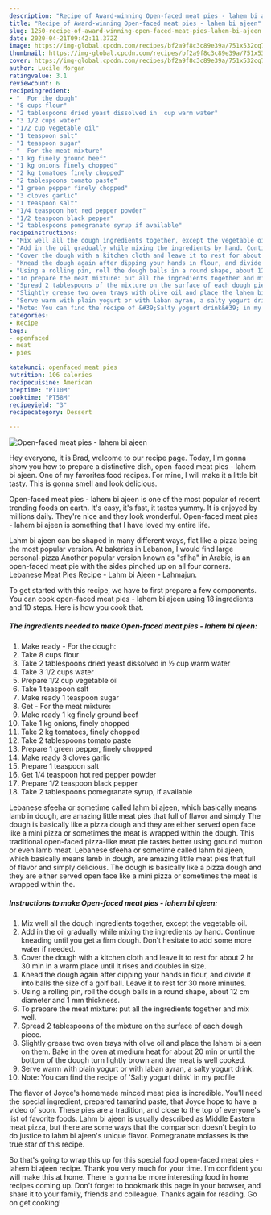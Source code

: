 ```yaml
---
description: "Recipe of Award-winning Open-faced meat pies - lahem bi ajeen"
title: "Recipe of Award-winning Open-faced meat pies - lahem bi ajeen"
slug: 1250-recipe-of-award-winning-open-faced-meat-pies-lahem-bi-ajeen
date: 2020-04-21T09:42:11.372Z
image: https://img-global.cpcdn.com/recipes/bf2a9f8c3c89e39a/751x532cq70/open-faced-meat-pies-lahem-bi-ajeen-recipe-main-photo.jpg
thumbnail: https://img-global.cpcdn.com/recipes/bf2a9f8c3c89e39a/751x532cq70/open-faced-meat-pies-lahem-bi-ajeen-recipe-main-photo.jpg
cover: https://img-global.cpcdn.com/recipes/bf2a9f8c3c89e39a/751x532cq70/open-faced-meat-pies-lahem-bi-ajeen-recipe-main-photo.jpg
author: Lucile Morgan
ratingvalue: 3.1
reviewcount: 6
recipeingredient:
- "  For the dough"
- "8 cups flour"
- "2 tablespoons dried yeast dissolved in  cup warm water"
- "3 1/2 cups water"
- "1/2 cup vegetable oil"
- "1 teaspoon salt"
- "1 teaspoon sugar"
- "  For the meat mixture"
- "1 kg finely ground beef"
- "1 kg onions finely chopped"
- "2 kg tomatoes finely chopped"
- "2 tablespoons tomato paste"
- "1 green pepper finely chopped"
- "3 cloves garlic"
- "1 teaspoon salt"
- "1/4 teaspoon hot red pepper powder"
- "1/2 teaspoon black pepper"
- "2 tablespoons pomegranate syrup if available"
recipeinstructions:
- "Mix well all the dough ingredients together, except the vegetable oil."
- "Add in the oil gradually while mixing the ingredients by hand. Continue kneading until you get a firm dough. Don&#39;t hesitate to add some more water if needed."
- "Cover the dough with a kitchen cloth and leave it to rest for about 2 hr 30 min in a warm place until it rises and doubles in size."
- "Knead the dough again after dipping your hands in flour, and divide it into balls the size of a golf ball. Leave it to rest for 30 more minutes."
- "Using a rolling pin, roll the dough balls in a round shape, about 12 cm diameter and 1 mm thickness."
- "To prepare the meat mixture: put all the ingredients together and mix well."
- "Spread 2 tablespoons of the mixture on the surface of each dough piece."
- "Slightly grease two oven trays with olive oil and place the lahem bi ajeen on them. Bake in the oven at medium heat for about 20 min or until the bottom of the dough turn lightly brown and the meat is well cooked."
- "Serve warm with plain yogurt or with laban ayran, a salty yogurt drink."
- "Note: You can find the recipe of &#39;Salty yogurt drink&#39; in my profile"
categories:
- Recipe
tags:
- openfaced
- meat
- pies

katakunci: openfaced meat pies 
nutrition: 106 calories
recipecuisine: American
preptime: "PT10M"
cooktime: "PT58M"
recipeyield: "3"
recipecategory: Dessert

---
```



![Open-faced meat pies - lahem bi ajeen](https://img-global.cpcdn.com/recipes/bf2a9f8c3c89e39a/751x532cq70/open-faced-meat-pies-lahem-bi-ajeen-recipe-main-photo.jpg)

Hey everyone, it is Brad, welcome to our recipe page. Today, I'm gonna show you how to prepare a distinctive dish, open-faced meat pies - lahem bi ajeen. One of my favorites food recipes. For mine, I will make it a little bit tasty. This is gonna smell and look delicious.

Open-faced meat pies - lahem bi ajeen is one of the most popular of recent trending foods on earth. It's easy, it's fast, it tastes yummy. It is enjoyed by millions daily. They're nice and they look wonderful. Open-faced meat pies - lahem bi ajeen is something that I have loved my entire life.

Lahm bi ajeen can be shaped in many different ways, flat like a pizza being the most popular version. At bakeries in Lebanon, I would find large personal-pizza Another popular version known as &#34;sfiha&#34; in Arabic, is an open-faced meat pie with the sides pinched up on all four corners. Lebanese Meat Pies Recipe - Lahm bi Ajeen - Lahmajun.


To get started with this recipe, we have to first prepare a few components. You can cook open-faced meat pies - lahem bi ajeen using 18 ingredients and 10 steps. Here is how you cook that.

<!--inarticleads1-->

##### The ingredients needed to make Open-faced meat pies - lahem bi ajeen:

1. Make ready  - For the dough:
1. Take 8 cups flour
1. Take 2 tablespoons dried yeast dissolved in ½ cup warm water
1. Take 3 1/2 cups water
1. Prepare 1/2 cup vegetable oil
1. Take 1 teaspoon salt
1. Make ready 1 teaspoon sugar
1. Get  - For the meat mixture:
1. Make ready 1 kg finely ground beef
1. Take 1 kg onions, finely chopped
1. Take 2 kg tomatoes, finely chopped
1. Take 2 tablespoons tomato paste
1. Prepare 1 green pepper, finely chopped
1. Make ready 3 cloves garlic
1. Prepare 1 teaspoon salt
1. Get 1/4 teaspoon hot red pepper powder
1. Prepare 1/2 teaspoon black pepper
1. Take 2 tablespoons pomegranate syrup, if available


Lebanese sfeeha or sometime called lahm bi ajeen, which basically means lamb in dough, are amazing little meat pies that full of flavor and simply The dough is basically like a pizza dough and they are either served open face like a mini pizza or sometimes the meat is wrapped within the dough. This traditional open-faced pizza-like meat pie tastes better using ground mutton or even lamb meat. Lebanese sfeeha or sometime called lahm bi ajeen, which basically means lamb in dough, are amazing little meat pies that full of flavor and simply delicious. The dough is basically like a pizza dough and they are either served open face like a mini pizza or sometimes the meat is wrapped within the. 

<!--inarticleads2-->

##### Instructions to make Open-faced meat pies - lahem bi ajeen:

1. Mix well all the dough ingredients together, except the vegetable oil.
1. Add in the oil gradually while mixing the ingredients by hand. Continue kneading until you get a firm dough. Don&#39;t hesitate to add some more water if needed.
1. Cover the dough with a kitchen cloth and leave it to rest for about 2 hr 30 min in a warm place until it rises and doubles in size.
1. Knead the dough again after dipping your hands in flour, and divide it into balls the size of a golf ball. Leave it to rest for 30 more minutes.
1. Using a rolling pin, roll the dough balls in a round shape, about 12 cm diameter and 1 mm thickness.
1. To prepare the meat mixture: put all the ingredients together and mix well.
1. Spread 2 tablespoons of the mixture on the surface of each dough piece.
1. Slightly grease two oven trays with olive oil and place the lahem bi ajeen on them. Bake in the oven at medium heat for about 20 min or until the bottom of the dough turn lightly brown and the meat is well cooked.
1. Serve warm with plain yogurt or with laban ayran, a salty yogurt drink.
1. Note: You can find the recipe of &#39;Salty yogurt drink&#39; in my profile


The flavor of Joyce&#39;s homemade minced meat pies is incredible. You&#39;ll need the special ingredient, prepared tamarind paste, that Joyce hope to have a video of soon. These pies are a tradition, and close to the top of everyone&#39;s list of favorite foods. Lahm bi ajeen is usually described as Middle Eastern meat pizza, but there are some ways that the comparison doesn&#39;t begin to do justice to lahm bi ajeen&#39;s unique flavor. Pomegranate molasses is the true star of this recipe. 

So that's going to wrap this up for this special food open-faced meat pies - lahem bi ajeen recipe. Thank you very much for your time. I'm confident you will make this at home. There is gonna be more interesting food in home recipes coming up. Don't forget to bookmark this page in your browser, and share it to your family, friends and colleague. Thanks again for reading. Go on get cooking!
